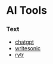 # AI Tools

### Text

- [chatgpt](https://chatgpt.org)
- [writesonic](https://writesonic.com)
- [rytr](https://rytr.me/)
